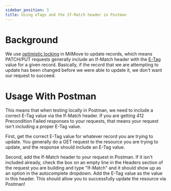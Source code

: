 ```yaml
---
sidebar_position: 3
title: Using eTags and the If-Match header in Postman
---
```


# Background

We use [optimistic locking](../../backend/guides/use-optimistic-locking.md) in MilMove to update records, which means PATCH/PUT requests generally include an If-Match header with the [E-Tag](https://en.wikipedia.org/wiki/HTTP_ETag) value for a given record. Basically, if the record that we are attempting to update has been changed before we were able to update it, we don't want our request to succeed.

# Usage With Postman

This means that when testing locally in Postman, we need to include a correct E-Tag value via the If-Match header. If you are getting 412 Precondition Failed responses to your requests, that means your request isn't including a proper E-Tag value.

First, get the correct E-Tag value for whatever record you are trying to update. You generally do a GET request to the resource you are trying to update, and the response should include an E-Tag value.

Second, add the If-Match header to your request in Postman. If it isn't included already, check the box on an empty line in the Headers section of the request you are building and type "If-Match" and it should show up as an option in the autocomplete dropdown. Add the E-Tag value as the value in this header. This should allow you to successfully update the resource via Postman!
